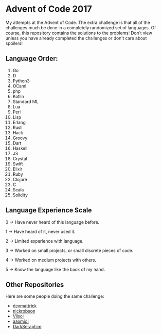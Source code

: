# Advent of Code 2017

My attempts at the Advent of Code. The extra challenge is that all of the challenges much be done in a completely randomized set of languages. Of course, this repository contains the solutions to the problems! Don't view unless you have already completed the challenges or don't care about spoilers!

## Language Order:

1. Go
2. D
3. Python3
4. OCaml
5. php
6. Kotlin
7. Standard ML
8. Lua
9. Perl
10. Lisp
11. Erlang
12. Rust
13. Hack
14. Groovy
15. Dart
16. Haskell
17. JS
18. Crystal
19. Swift
20. Elixir
21. Ruby
22. Clojure
23. C
24. Scala
25. Solidity

## Language Experience Scale

0 -> Have never heard of this language before.

1 -> Have heard of it, never used it.

2 -> Limited experience with language.

3 -> Worked on small projects, or small discrete pieces of code.

4 -> Worked on medium projects with others.

5 -> Know the language like the back of my hand.

## Other Repositories
Here are some people doing the same challenge:

* [devmattrick](https://github.com/devmattrick/AdventOfCode2017)
* [nickrobson](https://github.com/nickrobson/adventofcode-2017)
* [Vilsol](https://github.com/Vilsol/AdventOfCode2017)
* [aaomidi](https://github.com/aaomidi/Advent-of-Code-2017)
* [DarkSeraphim](https://raw.githubusercontent.com/DarkSeraphim/Advent-of-Code-2017)

